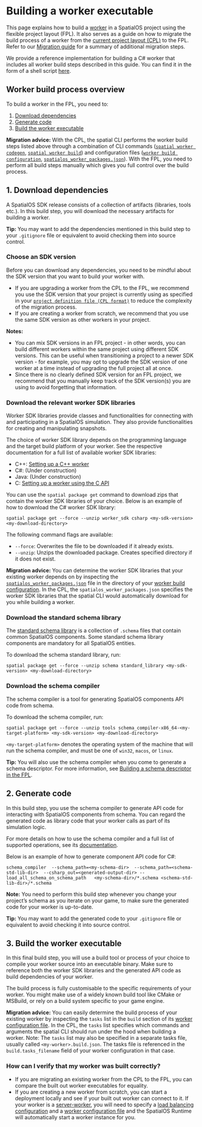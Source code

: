 # Building a worker executable
This page explains how to build a [worker](https://docs.improbable.io/reference/latest/shared/glossary#worker) in a SpatialOS project using the flexible project layout (FPL). It also serves as a guide on how to migrate the build process of a worker from the [current project layout (CPL)](https://docs.improbable.io/reference/latest/shared/reference/project-structure) to the FPL. Refer to our [Migration guide](../migration-guide/migration-guide-master-page.md) for a summary of additional migration steps.

We provide a reference implementation for building a C# worker that includes all worker build steps described in this guide. You can find it in the form of a shell script [here](../../SpatialOS/scripts/build_project.sh).

## Worker build process overview
To build a worker in the FPL, you need to:
1. [Download dependencies](#1-download-dependencies)
2. [Generate code](#2-generate-code)
3. [Build the worker executable](#3-build-the-worker-executable)

**Migration advice:** With the CPL, the spatial CLI performs the worker build steps listed above through a combination of CLI commands ([`spatial worker codegen`](https://docs.improbable.io/reference/latest/shared/spatial-cli/spatial-worker-codegen), [`spatial worker build`](https://docs.improbable.io/reference/latest/shared/spatial-cli/spatial-worker-build)) and configuration files ([`worker build configuration`](https://docs.improbable.io/reference/latest/shared/worker-configuration/worker-build), [`spatialos_worker_packages.json`](https://docs.improbable.io/reference/latest/shared/reference/file-formats/spatial-worker-packages)). With the FPL, you need to perform all build steps manually which gives you full control over the build process.

## 1. Download dependencies
A SpatialOS SDK release consists of a collection of artifacts (libraries, tools etc.). In this build step, you will download the necessary artifacts for building a worker.

**Tip:** You may want to add the dependencies mentioned in this build step to your `.gitignore` file or equivalent to avoid checking them into source control.

### Choose an SDK version
Before you can download any dependencies, you need to be mindful about the SDK version that you want to build your worker with. 
* If you are upgrading a worker from the CPL to the FPL, we recommend you use the SDK version that your project is currently using as specified in your [`project definition file (CPL format)`](https://docs.improbable.io/reference/latest/shared/reference/file-formats/spatialos-json) to reduce the complexity of the migration process.
* If you are creating a worker from scratch, we recommend that you use the same SDK version as other workers in your project.

**Notes:** 
* You can mix SDK versions in an FPL project - in other words, you can build different workers within the same project using different SDK versions. This can be useful when transitioning a project to a newer SDK version - for example, you may opt to upgrade the SDK version of one worker at a time instead of upgrading the full project all at once.
* Since there is no clearly defined SDK version for an FPL project, we recommend that you manually keep track of the SDK version(s) you are using to avoid forgetting that information.

### Download the relevant worker SDK libraries
Worker SDK libraries provide classes and functionalities for connecting with and participating in a SpatialOS simulation. They also provide functionalities for creating and manipulating snapshots.

The choice of worker SDK library depends on the programming language and the target build platform of your worker. See the respective documentation for a full list of available worker SDK libraries:
* C++: [Setting up a C++ worker](https://docs.improbable.io/reference/latest/cppsdk/setting-up)
* C#: (Under construction)
* Java: (Under construction)
* C: [Setting up a worker using the C API](https://docs.improbable.io/reference/latest/capi/setting-up#obtaining-the-sdk)

You can use the `spatial package get` command to download zips that contain the worker SDK libraries of your choice. Below is an example of how to download the C# worker SDK library:

```
spatial package get --force --unzip worker_sdk csharp <my-sdk-version> <my-download-directory>
```

The following command flags are available:
* `--force`: Overwrites the file to be downloaded if it already exists.
* `--unzip`: Unzips the downloaded package. Creates specified directory if it does not exist.

**Migration advice:** You can determine the worker SDK libraries that your existing worker depends on by inspecting the [`spatialos_worker_packages.json`](https://docs.improbable.io/reference/latest/shared/reference/file-formats/spatial-worker-packages) file in the directory of your [worker build configuration](https://docs.improbable.io/reference/latest/shared/worker-configuration/worker-build). In the CPL, the `spatialos_worker_packages.json` specifies the worker SDK libraries that the spatial CLI would automatically download for you while building a worker.

### Download the standard schema library
The [standard schema library](https://docs.improbable.io/reference/latest/shared/schema/standard-schema-library) is a collection of `.schema` files that contain common SpatialOS components. Some standard schema library components are mandatory for all SpatialOS entities.

To download the schema standard library, run:
```
spatial package get --force --unzip schema standard_library <my-sdk-version> <my-download-directory>
```

### Download the schema compiler
The schema compiler is a tool for generating SpatialOS components API code from schema. 

To download the schema compiler, run:
```
spatial package get --force --unzip tools schema_compiler-x86_64-<my-target-platform> <my-sdk-version> <my-download-directory>
```
`<my-target-platform>` denotes the operating system of the machine that will run the schema compiler, and must be one of `win32`, `macos`, or `linux`.

**Tip:** You will also use the schema compiler when you come to generate a schema descriptor. For more information, see [Building a schema descriptor in the FPL](schema-descriptor-build-process.md).

## 2. Generate code
In this build step, you use the schema compiler to generate API code for interacting with SpatialOS components from schema. You can regard the generated code as library code that your worker calls as part of its simulation logic.

For more details on how to use the schema compiler and a full list of supported operations, see its [documentation](https://docs.improbable.io/reference/latest/shared/schema/introduction#using-the-schema-compiler-directly).

Below is an example of how to generate component API code for C#:
```
schema_compiler  --schema_path=<my-schema-dir>  --schema_path=<schema-std-lib-dir>  --csharp_out=<generated-output-dir> --load_all_schema_on_schema_path   <my-schema-dir>/*.schema <schema-std-lib-dir>/*.schema
```
**Note:** You need to perform this build step whenever you change your project’s schema as you iterate on your game, to make sure the generated code for your worker is up-to-date.

**Tip:** You may want to add the generated code to your `.gitignore` file or equivalent to avoid checking it into source control.

## 3. Build the worker executable
In this final build step, you will use a build tool or process of your choice to compile your worker source into an executable binary. Make sure to reference both the worker SDK libraries and the generated API code as build dependencies of your worker.

The build process is fully customisable to the specific requirements of your worker. You might make use of a widely known build tool like CMake or MSBuild, or rely on a build system specific to your game engine.

**Migration advice:** You can easily determine the build process of your existing worker by inspecting the `tasks` list in the `build` section of its [worker configuration file](https://docs.improbable.io/reference/latest/shared/worker-configuration/worker-build#using-custom-build-scripts). In the CPL, the `tasks` list specifies which commands and arguments the spatial CLI should run under the hood when building a worker. Note: The `tasks` list may also be specified in a separate tasks file, usually called `<my-worker>.build.json`. The tasks file is referenced in the `build.tasks_filename` field of your worker configuration in that case.

### How can I verify that my worker was built correctly?
* If you are migrating an existing worker from the CPL to the FPL, you can compare the built out worker executables for equality.
* If you are creating a new worker from scratch, you can start a deployment locally and see if your built out worker can connect to it. If your worker is a [server-worker](https://docs.improbable.io/reference/latest/shared/glossary#server-worker), you will need to specify a [load balancing configuration](https://docs.improbable.io/reference/latest/shared/worker-configuration/load-balancing#load-balancing) and a [worker configuration file](../reference/server-worker-configuration.md) and the SpatialOS Runtime will automatically start a worker instance for you.
